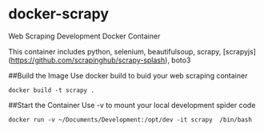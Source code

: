 # docker-scrapy
Web Scraping Development Docker Container

This container includes python, selenium, beautifulsoup, scrapy, [scrapyjs] (https://github.com/scrapinghub/scrapy-splash), boto3

##Build the Image
Use docker build to buid your web scraping container

```
docker build -t scrapy .
```

##Start the Container
Use -v to mount your local development spider code

```
docker run -v ~/Documents/Development:/opt/dev -it scrapy  /bin/bash
```
